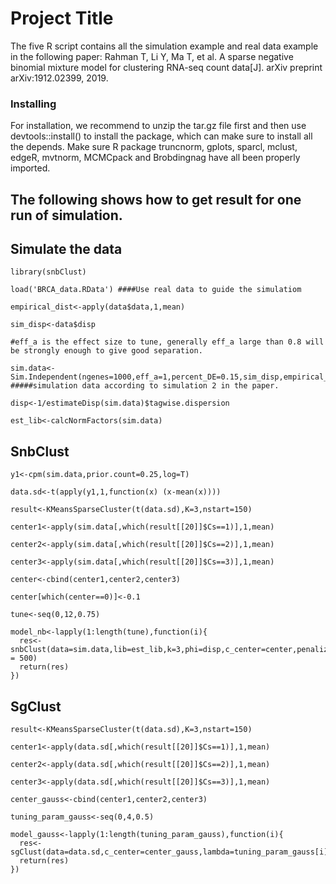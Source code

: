 # Project Title

The five R script contains all the simulation example and real data example in the following paper: 
Rahman T, Li Y, Ma T, et al. A sparse negative binomial mixture model for clustering RNA-seq count data[J]. arXiv preprint arXiv:1912.02399, 2019.

### Installing

For installation, we recommend to unzip the tar.gz file first and then use devtools::install() to install the package, which can make sure to install all the depends. Make sure R package truncnorm, gplots, sparcl, mclust, edgeR, mvtnorm, MCMCpack and Brobdingnag have all been properly imported.


## The following shows how to get result for one run of simulation.

## Simulate the data
```
library(snbClust)

load('BRCA_data.RData') ####Use real data to guide the simulatiom

empirical_dist<-apply(data$data,1,mean)

sim_disp<-data$disp

#eff_a is the effect size to tune, generally eff_a large than 0.8 will be strongly enough to give good separation.

sim.data<-Sim.Independent(ngenes=1000,eff_a=1,percent_DE=0.15,sim_disp,empirical_dist) #####simulation data according to simulation 2 in the paper.

disp<-1/estimateDisp(sim.data)$tagwise.dispersion

est_lib<-calcNormFactors(sim.data)
```
## SnbClust
```
y1<-cpm(sim.data,prior.count=0.25,log=T)

data.sd<-t(apply(y1,1,function(x) (x-mean(x))))

result<-KMeansSparseCluster(t(data.sd),K=3,nstart=150)

center1<-apply(sim.data[,which(result[[20]]$Cs==1)],1,mean)

center2<-apply(sim.data[,which(result[[20]]$Cs==2)],1,mean)

center3<-apply(sim.data[,which(result[[20]]$Cs==3)],1,mean)

center<-cbind(center1,center2,center3)

center[which(center==0)]<-0.1

tune<-seq(0,12,0.75)

model_nb<-lapply(1:length(tune),function(i){
  res<-snbClust(data=sim.data,lib=est_lib,k=3,phi=disp,c_center=center,penalize=TRUE,tune=tune[i],max_iter_beta = 500)
  return(res)
})
```

## SgClust
```
result<-KMeansSparseCluster(t(data.sd),K=3,nstart=150)

center1<-apply(data.sd[,which(result[[20]]$Cs==1)],1,mean)

center2<-apply(data.sd[,which(result[[20]]$Cs==2)],1,mean)

center3<-apply(data.sd[,which(result[[20]]$Cs==3)],1,mean)

center_gauss<-cbind(center1,center2,center3)

tuning_param_gauss<-seq(0,4,0.5)

model_gauss<-lapply(1:length(tuning_param_gauss),function(i){
  res<-sgClust(data=data.sd,c_center=center_gauss,lambda=tuning_param_gauss[i],K=3)
  return(res)
})
```




